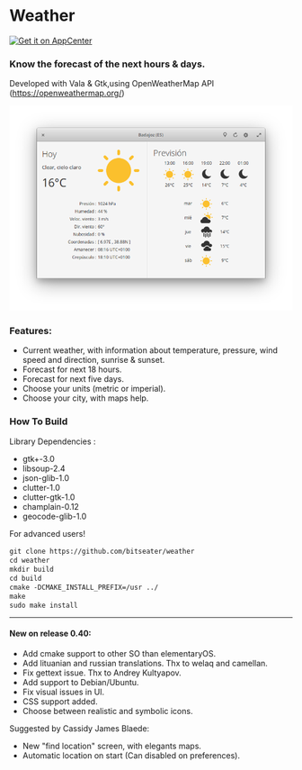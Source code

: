 # Weather

[![Get it on AppCenter](https://appcenter.elementary.io/badge.svg)](https://appcenter.elementary.io/com.github.bitseater.weather)﻿

### Know the forecast of the next hours & days.

Developed with Vala & Gtk,using OpenWeatherMap API (https://openweathermap.org/)

![Screenshot](screenshot.png  "Weather")

### Features:

- Current weather, with information about temperature, pressure, wind speed and direction, sunrise & sunset.
- Forecast for next 18 hours.
- Forecast for next five days.
- Choose your units (metric or imperial).
- Choose your city, with maps help.

### How To Build

Library Dependencies :

- gtk+-3.0
- libsoup-2.4
- json-glib-1.0
- clutter-1.0
- clutter-gtk-1.0
- champlain-0.12
- geocode-glib-1.0

For advanced users!

	git clone https://github.com/bitseater/weather
	cd weather
	mkdir build
	cd build
	cmake -DCMAKE_INSTALL_PREFIX=/usr ../
	make
	sudo make install

----

#### New on release 0.40:

- Add cmake support to other SO than elementaryOS.
- Add lituanian and russian translations. Thx to welaq and camellan.
- Fix gettext issue. Thx to Andrey Kultyapov.
- Add support to Debian/Ubuntu.
- Fix visual issues in UI.
- CSS support added.
- Choose between realistic and symbolic icons.
  
Suggested by Cassidy James Blaede:
  
- New "find location" screen, with elegants maps.
- Automatic location on start (Can disabled on preferences).
